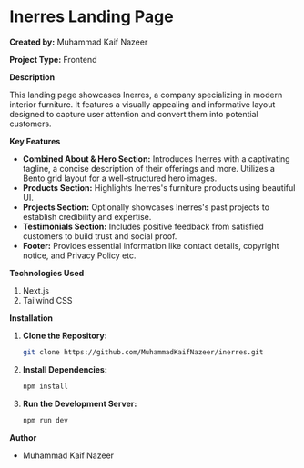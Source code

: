 # Inerres Landing Page

**Created by:** Muhammad Kaif Nazeer

**Project Type:** Frontend

**Description**

This landing page showcases Inerres, a company specializing in modern interior furniture. It features a visually appealing and informative layout designed to capture user attention and convert them into potential customers.

**Key Features**

* **Combined About & Hero Section:** Introduces Inerres with a captivating tagline, a concise description of their offerings and more. Utilizes a Bento grid layout for a well-structured hero images.
* **Products Section:** Highlights Inerres's furniture products using beautiful UI.
* **Projects Section:** Optionally showcases Inerres's past projects to establish credibility and expertise.
* **Testimonials Section:** Includes positive feedback from satisfied customers to build trust and social proof.
* **Footer:** Provides essential information like contact details, copyright notice, and Privacy Policy etc.

**Technologies Used**

1. Next.js
2. Tailwind CSS

**Installation**

1. **Clone the Repository:**

   ```bash
   git clone https://github.com/MuhammadKaifNazeer/inerres.git

2. **Install Dependencies:**

   ```bash
   npm install

2. **Run the Development Server:**

   ```bash
   npm run dev


**Author**

* Muhammad Kaif Nazeer